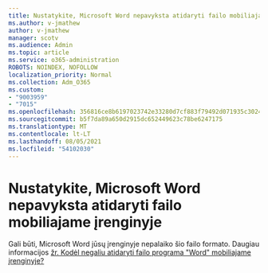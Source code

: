 ```yaml
---
title: Nustatykite, Microsoft Word nepavyksta atidaryti failo mobiliajame įrenginyje
ms.author: v-jmathew
author: v-jmathew
manager: scotv
ms.audience: Admin
ms.topic: article
ms.service: o365-administration
ROBOTS: NOINDEX, NOFOLLOW
localization_priority: Normal
ms.collection: Adm_O365
ms.custom:
- "9003959"
- "7015"
ms.openlocfilehash: 356816ce8b6197023742e33280d7cf883f79492d071935c3024ea0d136e2b790
ms.sourcegitcommit: b5f7da89a650d2915dc652449623c78be6247175
ms.translationtype: MT
ms.contentlocale: lt-LT
ms.lasthandoff: 08/05/2021
ms.locfileid: "54102030"
---
```

# <a name="determine-why-a-microsoft-word-file-doesnt-open-on-a-mobile-device"></a>Nustatykite, Microsoft Word nepavyksta atidaryti failo mobiliajame įrenginyje

Gali būti, Microsoft Word jūsų įrenginyje nepalaiko šio failo formato. Daugiau informacijos [žr. Kodėl negaliu atidaryti failo programa "Word" mobiliajame įrenginyje?](https://go.microsoft.com/fwlink/?linkid=2135663)
